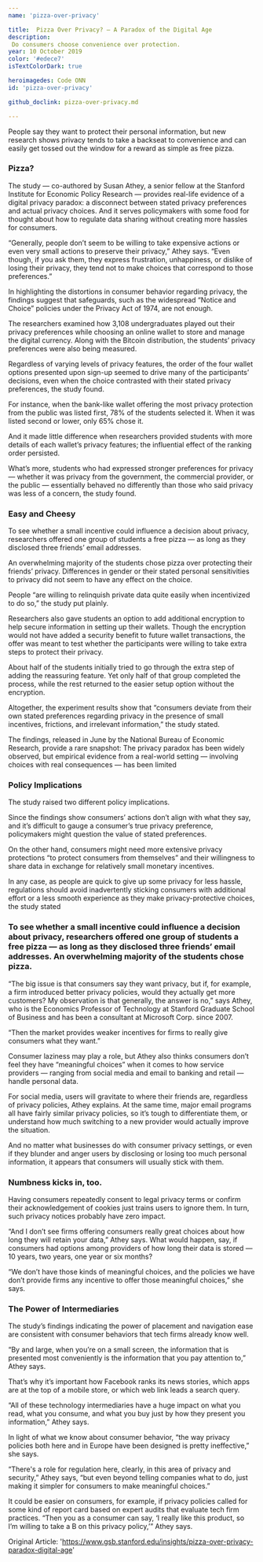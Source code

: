 ```yaml
---
name: 'pizza-over-privacy'

title:  Pizza Over Privacy? — A Paradox of the Digital Age
description:
 Do consumers choose convenience over protection.
year: 10 October 2019
color: '#edece7'
isTextColorDark: true

heroimagedes: Code ONN
id: 'pizza-over-privacy'

github_doclink: pizza-over-privacy.md

---
```



People say they want to protect their personal information, but new research shows privacy tends to take a backseat to convenience and can easily get tossed out the window for a reward as simple as free pizza.

### Pizza?


The study — co-authored by Susan Athey, a senior fellow at the Stanford Institute for Economic Policy Research — provides real-life evidence of a digital privacy paradox: a disconnect between stated privacy preferences and actual privacy choices. And it serves policymakers with some food for thought about how to regulate data sharing without creating more hassles for consumers.

“Generally, people don’t seem to be willing to take expensive actions or even very small actions to preserve their privacy,” Athey says. “Even though, if you ask them, they express frustration, unhappiness, or dislike of losing their privacy, they tend not to make choices that correspond to those preferences.”

In highlighting the distortions in consumer behavior regarding privacy, the findings suggest that safeguards, such as the widespread “Notice and Choice” policies under the Privacy Act of 1974, are not enough.

The researchers examined how 3,108 undergraduates played out their privacy preferences while choosing an online wallet to store and manage the digital currency. Along with the Bitcoin distribution, the students’ privacy preferences were also being measured.

Regardless of varying levels of privacy features, the order of the four wallet options presented upon sign-up seemed to drive many of the participants’ decisions, even when the choice contrasted with their stated privacy preferences, the study found.

For instance, when the bank-like wallet offering the most privacy protection from the public was listed first, 78% of the students selected it. When it was listed second or lower, only 65% chose it.

And it made little difference when researchers provided students with more details of each wallet’s privacy features; the influential effect of the ranking order persisted.

What’s more, students who had expressed stronger preferences for privacy — whether it was privacy from the government, the commercial provider, or the public — essentially behaved no differently than those who said privacy was less of a concern, the study found.


### Easy and Cheesy

To see whether a small incentive could influence a decision about privacy, researchers offered one group of students a free pizza — as long as they disclosed three friends’ email addresses.

An overwhelming majority of the students chose pizza over protecting their friends’ privacy. Differences in gender or their stated personal sensitivities to privacy did not seem to have any effect on the choice.

People “are willing to relinquish private data quite easily when incentivized to do so,” the study put plainly.

Researchers also gave students an option to add additional encryption to help secure information in setting up their wallets. Though the encryption would not have added a security benefit to future wallet transactions, the offer was meant to test whether the participants were willing to take extra steps to protect their privacy.

About half of the students initially tried to go through the extra step of adding the reassuring feature. Yet only half of that group completed the process, while the rest returned to the easier setup option without the encryption.

Altogether, the experiment results show that “consumers deviate from their own stated preferences regarding privacy in the presence of small incentives, frictions, and irrelevant information,” the study stated.

The findings, released in June by the National Bureau of Economic Research, provide a rare snapshot: The privacy paradox has been widely observed, but empirical evidence from a real-world setting — involving choices with real consequences — has been limited

### Policy Implications

The study raised two different policy implications.

Since the findings show consumers’ actions don’t align with what they say, and it’s difficult to gauge a consumer’s true privacy preference, policymakers might question the value of stated preferences.

On the other hand, consumers might need more extensive privacy protections “to protect consumers from themselves” and their willingness to share data in exchange for relatively small monetary incentives.

In any case, as people are quick to give up some privacy for less hassle, regulations should avoid inadvertently sticking consumers with additional effort or a less smooth experience as they make privacy-protective choices, the study stated

### To see whether a small incentive could influence a decision about privacy, researchers offered one group of students a free pizza — as long as they disclosed three friends’ email addresses. An overwhelming majority of the students chose pizza.

“The big issue is that consumers say they want privacy, but if, for example, a firm introduced better privacy policies, would they actually get more customers? My observation is that generally, the answer is no,” says Athey, who is the Economics Professor of Technology at Stanford Graduate School of Business and has been a consultant at Microsoft Corp. since 2007.

“Then the market provides weaker incentives for firms to really give consumers what they want.”

Consumer laziness may play a role, but Athey also thinks consumers don’t feel they have “meaningful choices” when it comes to how service providers — ranging from social media and email to banking and retail — handle personal data.

For social media, users will gravitate to where their friends are, regardless of privacy policies, Athey explains. At the same time, major email programs all have fairly similar privacy policies, so it’s tough to differentiate them, or understand how much switching to a new provider would actually improve the situation.

And no matter what businesses do with consumer privacy settings, or even if they blunder and anger users by disclosing or losing too much personal information, it appears that consumers will usually stick with them.

### Numbness kicks in, too.

Having consumers repeatedly consent to legal privacy terms or confirm their acknowledgement of cookies just trains users to ignore them. In turn, such privacy notices probably have zero impact.

“And I don’t see firms offering consumers really great choices about how long they will retain your data,” Athey says. What would happen, say, if consumers had options among providers of how long their data is stored — 10 years, two years, one year or six months?

“We don’t have those kinds of meaningful choices, and the policies we have don’t provide firms any incentive to offer those meaningful choices,” she says.


### The Power of Intermediaries

The study’s findings indicating the power of placement and navigation ease are consistent with consumer behaviors that tech firms already know well.

“By and large, when you’re on a small screen, the information that is presented most conveniently is the information that you pay attention to,” Athey says.

That’s why it’s important how Facebook ranks its news stories, which apps are at the top of a mobile store, or which web link leads a search query.

“All of these technology intermediaries have a huge impact on what you read, what you consume, and what you buy just by how they present you information,” Athey says.

In light of what we know about consumer behavior, “the way privacy policies both here and in Europe have been designed is pretty ineffective,” she says.

“There's a role for regulation here, clearly, in this area of privacy and security,” Athey says, “but even beyond telling companies what to do, just making it simpler for consumers to make meaningful choices.”

It could be easier on consumers, for example, if privacy policies called for some kind of report card based on expert audits that evaluate tech firm practices. “Then you as a consumer can say, ‘I really like this product, so I’m willing to take a B on this privacy policy,’” Athey says.


Original Article: 'https://www.gsb.stanford.edu/insights/pizza-over-privacy-paradox-digital-age'